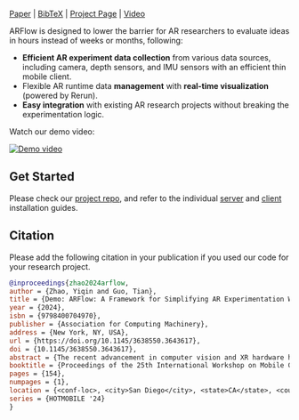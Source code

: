 <!--[metadata]
title = "ARFlow: A Framework for Simplifying AR Experimentation Workflow"
source = "https://github.com/cake-lab/ARFlow"
tags = ["3D", "Augmented Reality", "Spatial Computing", "Integration"]
thumbnail = "https://static.rerun.io/arflow/a6b509af10a42b3c7ad3909d44e972a3cb1a9c41/480w.png"
thumbnail_dimensions = [480, 480]
full_screenshot = "https://static.rerun.io/arflow-1200h/8ff2b2c1707c59953c9cb213972e2d24f3ee2a6b/full.jpg"
-->


[Paper](https://doi.org/10.1145/3638550.3643617) | [BibTeX](#bibtex) | [Project Page](https://cake.wpi.edu/ARFlow/) | [Video](https://youtu.be/mml8YrCgfTk)


ARFlow is designed to lower the barrier for AR researchers to evaluate ideas in hours instead of weeks or months, following:
- **Efficient AR experiment data collection** from various data sources, including camera, depth sensors, and IMU sensors with an efficient thin mobile client.
- Flexible AR runtime data **management** with **real-time visualization** (powered by Rerun).
- **Easy integration** with existing AR research projects without breaking the experimentation logic.

Watch our demo video:

[![Demo video](https://img.youtube.com/vi/mml8YrCgfTk/maxresdefault.jpg)](https://youtu.be/mml8YrCgfTk)


## Get Started

Please check our [project repo](https://github.com/cake-lab/ARFlow/blob/main/README.md), and refer to the individual [server](https://github.com/cake-lab/ARFlow/blob/main/python/README.md) and [client](https://github.com/cake-lab/ARFlow/blob/main/unity/README.md) installation guides.

## Citation

Please add the following citation in your publication if you used our code for your research project.

```bibtex
@inproceedings{zhao2024arflow,
author = {Zhao, Yiqin and Guo, Tian},
title = {Demo: ARFlow: A Framework for Simplifying AR Experimentation Workflow},
year = {2024},
isbn = {9798400704970},
publisher = {Association for Computing Machinery},
address = {New York, NY, USA},
url = {https://doi.org/10.1145/3638550.3643617},
doi = {10.1145/3638550.3643617},
abstract = {The recent advancement in computer vision and XR hardware has ignited the community's interest in AR systems research. Similar to traditional systems research, the evaluation of AR systems involves capturing real-world data with AR hardware and iteratively evaluating the targeted system designs [1]. However, it is challenging to conduct scalable and reproducible AR experimentation [2] due to two key reasons. First, there is a lack of integrated framework support in real-world data capturing, which makes it a time-consuming process. Second, AR data often exhibits characteristics, including temporal and spatial variations, and is in a multi-modal format, which makes it difficult to conduct controlled evaluations.},
booktitle = {Proceedings of the 25th International Workshop on Mobile Computing Systems and Applications},
pages = {154},
numpages = {1},
location = {<conf-loc>, <city>San Diego</city>, <state>CA</state>, <country>USA</country>, </conf-loc>},
series = {HOTMOBILE '24}
}
```
